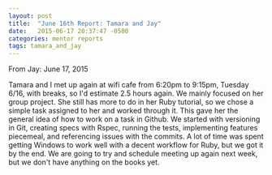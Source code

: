 ```yaml
---
layout: post
title:  "June 16th Report: Tamara and Jay"
date:   2015-06-17 20:37:47 -0500
categories: mentor reports
tags: tamara_and_jay
---
```


From Jay: June 17, 2015

Tamara and I met up again at wifi cafe from 6:20pm to 9:15pm, Tuesday 6/16, with breaks, so I'd estimate 2.5 hours again. We mainly focused on her group project. She still has more to do in her Ruby tutorial, so we chose a simple task assigned to her and worked through it. This gave her the general idea of how to work on a task in Github. We started with versioning in Git, creating specs with Rspec, running the tests, implementing features piecemeal, and referencing issues with the commits.  A lot of time was spent getting Windows to work well with a decent workflow for Ruby, but we got it by the end. We are going to try and schedule meeting up again next week, but we don't have anything on the books yet.